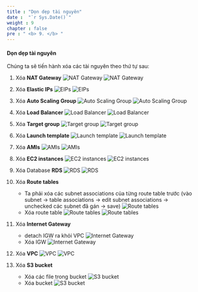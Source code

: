```yaml
---
title : "Dọn dẹp tài nguyên"
date :  "`r Sys.Date()`" 
weight : 9
chapter : false
pre : " <b> 9. </b> "
---
```

#### Dọn dẹp tài nguyên

Chúng ta sẽ tiến hành xóa các tài nguyên theo thứ tự sau:
1. Xóa **NAT Gateway**
![NAT Gateway](/workshop01-AWS-FCJ-2024/images/9/01.png?width=50pc)
![NAT Gateway](/workshop01-AWS-FCJ-2024/images/9/02.png?width=50pc)

2. Xóa **Elastic IPs**
![EIPs](/workshop01-AWS-FCJ-2024/images/9/03.png?width=50pc)
![EIPs](/workshop01-AWS-FCJ-2024/images/9/04.png?width=50pc)

3. Xóa **Auto Scaling Group**
![Auto Scaling Group](/workshop01-AWS-FCJ-2024/images/9/05.png?width=50pc)
![Auto Scaling Group](/workshop01-AWS-FCJ-2024/images/9/06.png?width=50pc)

4. Xóa **Load Balancer**
![Load Balancer](/workshop01-AWS-FCJ-2024/images/9/07.png?width=50pc)
![Load Balancer](/workshop01-AWS-FCJ-2024/images/9/08.png?width=50pc)

5. Xóa **Target group**
![Target group](/workshop01-AWS-FCJ-2024/images/9/09.png?width=50pc)
![Target group](/workshop01-AWS-FCJ-2024/images/9/10.png?width=50pc)

6. Xóa **Launch template**
![Launch template](/workshop01-AWS-FCJ-2024/images/9/11.png?width=50pc)
![Launch template](/workshop01-AWS-FCJ-2024/images/9/12.png?width=50pc)

7. Xóa **AMIs**
![AMIs](/workshop01-AWS-FCJ-2024/images/9/13.png?width=50pc)
![AMIs](/workshop01-AWS-FCJ-2024/images/9/14.png?width=50pc)

8. Xóa **EC2 instances**
![EC2 instances](/workshop01-AWS-FCJ-2024/images/9/15.png?width=50pc)
![EC2 instances](/workshop01-AWS-FCJ-2024/images/9/16.png?width=50pc)

9. Xóa Database **RDS**
![RDS](/workshop01-AWS-FCJ-2024/images/9/17.png?width=50pc)
![RDS](/workshop01-AWS-FCJ-2024/images/9/18.png?width=50pc)

10. Xóa **Route tables**
    - Ta phải xóa các subnet associations của từng route table trước (vào subnet -> table associations -> edit subnet associations -> unchecked các subnet đã gán -> save)
![Route tables](/workshop01-AWS-FCJ-2024/images/9/19.png?width=50pc)
    - Xóa route table
![Route tables](/workshop01-AWS-FCJ-2024/images/9/20.png?width=50pc)
![Route tables](/workshop01-AWS-FCJ-2024/images/9/21.png?width=50pc)

11. Xóa **Internet Gateway**
    - detach IGW ra khỏi VPC
![Internet Gateway](/workshop01-AWS-FCJ-2024/images/9/22.png?width=50pc)
    - Xóa IGW
![Internet Gateway](/workshop01-AWS-FCJ-2024/images/9/23.png?width=50pc)

12. Xóa **VPC**
![VPC](/workshop01-AWS-FCJ-2024/images/9/24.png?width=50pc)
![VPC](/workshop01-AWS-FCJ-2024/images/9/25.png?width=50pc)

13.  Xóa **S3 bucket**
     - Xóa các file trong bucket
![S3 bucket](/workshop01-AWS-FCJ-2024/images/9/26.png?width=50pc)
     - Xóa bucket
![S3 bucket](/workshop01-AWS-FCJ-2024/images/9/27.png?width=50pc) 
